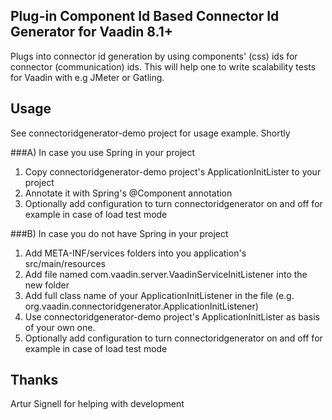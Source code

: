 ## Plug-in Component Id Based Connector Id Generator for Vaadin 8.1+

Plugs into connector id generation by using components' (css) ids for connector (communication) ids. This will help one to write scalability tests for Vaadin with e.g JMeter or Gatling.

## Usage

See connectoridgenerator-demo project for usage example. Shortly
 
###A) In case you use Spring in your project

 1. Copy connectoridgenerator-demo project's ApplicationInitLister to your project
 2. Annotate it with Spring's @Component annotation
 3. Optionally add configuration to turn connectoridgenerator on and off for example in case of load test mode
 
###B) In case you do not have Spring in your project

 1. Add META-INF/services folders into you application's src/main/resources
 2. Add file named com.vaadin.server.VaadinServiceInitListener into the new folder
 3. Add full class name of your ApplicationInitListener in the file (e.g. org.vaadin.connectoridgenerator.ApplicationInitListener)
 4. Use connectoridgenerator-demo project's ApplicationInitLister as basis of your own one.
 5. Optionally add configuration to turn connectoridgenerator on and off for example in case of load test mode

## Thanks

Artur Signell for helping with development